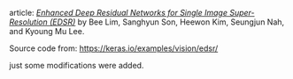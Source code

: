 article: [_Enhanced Deep Residual Networks for Single Image Super-Resolution (EDSR)_](https://arxiv.org/abs/1707.02921) by Bee Lim, Sanghyun Son, Heewon Kim, Seungjun Nah, and Kyoung Mu Lee.


Source code from: https://keras.io/examples/vision/edsr/

just some modifications were added.
